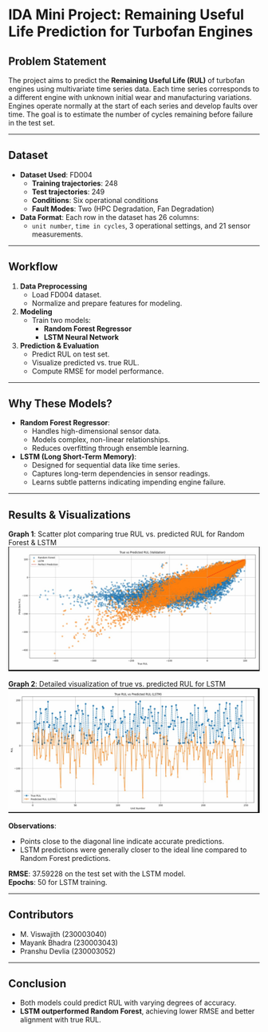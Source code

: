 #  IDA Mini Project: Remaining Useful Life Prediction for Turbofan Engines

##  Problem Statement
The project aims to predict the **Remaining Useful Life (RUL)** of turbofan engines using multivariate time series data. Each time series corresponds to a different engine with unknown initial wear and manufacturing variations. Engines operate normally at the start of each series and develop faults over time. The goal is to estimate the number of cycles remaining before failure in the test set.

---

##  Dataset
- **Dataset Used**: FD004  
  - **Training trajectories**: 248  
  - **Test trajectories**: 249  
  - **Conditions**: Six operational conditions  
  - **Fault Modes**: Two (HPC Degradation, Fan Degradation)  
- **Data Format**: Each row in the dataset has 26 columns:
  - `unit number`, `time in cycles`, 3 operational settings, and 21 sensor measurements.

---

##  Workflow
1. **Data Preprocessing**
   - Load FD004 dataset.
   - Normalize and prepare features for modeling.
2. **Modeling**
   - Train two models:
     - **Random Forest Regressor**
     - **LSTM Neural Network**
3. **Prediction & Evaluation**
   - Predict RUL on test set.
   - Visualize predicted vs. true RUL.
   - Compute RMSE for model performance.

---

##  Why These Models?
- **Random Forest Regressor**:
  - Handles high-dimensional sensor data.
  - Models complex, non-linear relationships.
  - Reduces overfitting through ensemble learning.
- **LSTM (Long Short-Term Memory)**:
  - Designed for sequential data like time series.
  - Captures long-term dependencies in sensor readings.
  - Learns subtle patterns indicating impending engine failure.

---

##  Results & Visualizations

**Graph 1**: Scatter plot comparing true RUL vs. predicted RUL for Random Forest & LSTM  
![Graph 1](graph1.jpg)

**Graph 2**: Detailed visualization of true vs. predicted RUL for LSTM  
![Graph 2](graph2.jpg)

**Observations**:
- Points close to the diagonal line indicate accurate predictions.
- LSTM predictions were generally closer to the ideal line compared to Random Forest predictions.

**RMSE**: 37.59228 on the test set with the LSTM model.  
**Epochs**: 50 for LSTM training.

---

##  Contributors
- M. Viswajith (230003040)  
- Mayank Bhadra (230003043)  
- Pranshu Devlia (230003052)

---

##  Conclusion
- Both models could predict RUL with varying degrees of accuracy.
- **LSTM outperformed Random Forest**, achieving lower RMSE and better alignment with true RUL.
